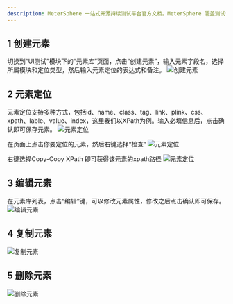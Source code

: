 ```yaml
---
description: MeterSphere 一站式开源持续测试平台官方文档。MeterSphere 涵盖测试管理、接口测试、UI 测试和性能测试等功能，全面兼容 JMeter、Selenium 等主流开源标准，有效助力开发和测试团队充分利用云弹性进行高度可 扩展的自动化测试，加速高质量的软件交付。
---
```


## 1 创建元素
切换到“UI测试”模块下的“元素库”页面，点击“创建元素”，输入元素字段名，选择所属模块和定位类型，然后输入元素定位的表达式和备注。
![创建元素](../../img/ui_test/创建元素.png)

## 2 元素定位
元素定位支持多种方式，包括id、name、class、tag、link、plink、css、xpath、lable、value、index，这里我们以XPath为例。输入必填信息后，点击确认即可保存元素。
![元素定位](../../img/ui_test/元素定位1.png)

在页面上点击你要定位的元素，然后右键选择“检查”
![元素定位](../../img/ui_test/元素定位2.png)

右键选择Copy-Copy XPath 即可获得该元素的xpath路径
![元素定位](../../img/ui_test/元素定位3.png)

## 3 编辑元素
在元素库列表，点击“编辑”键，可以修改元素属性，修改之后点击确认即可保存。
![编辑元素](../../img/ui_test/编辑元素.png)

## 4 复制元素
![复制元素](../../img/ui_test/复制元素.png)

## 5 删除元素
![删除元素](../../img/ui_test/删除元素.png)
